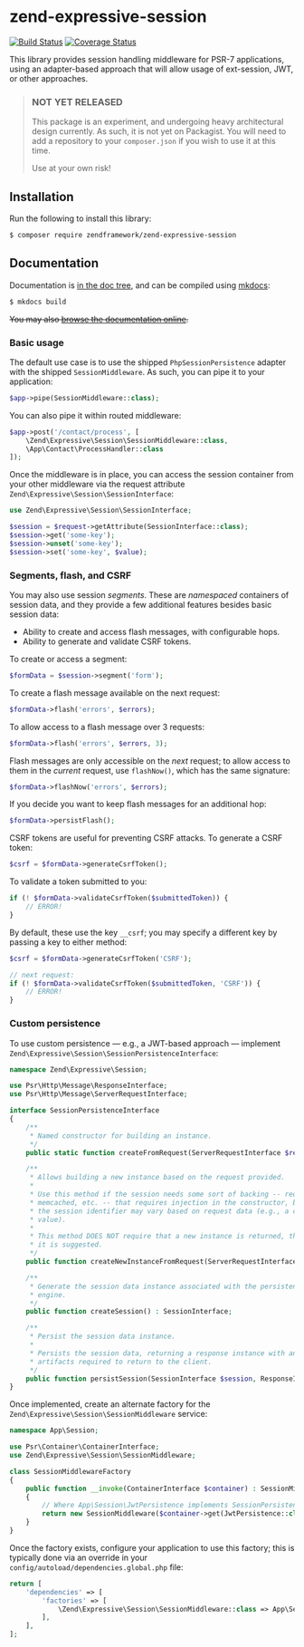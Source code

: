 # zend-expressive-session

[![Build Status](https://secure.travis-ci.org/zendframework/zend-expressive-session.svg?branch=master)](https://secure.travis-ci.org/zendframework/zend-expressive-session)
[![Coverage Status](https://coveralls.io/repos/github/zendframework/zend-expressive-session/badge.svg?branch=master)](https://coveralls.io/github/zendframework/zend-expressive-session?branch=master)

This library provides session handling middleware for PSR-7 applications, using
an adapter-based approach that will allow usage of ext-session, JWT, or other
approaches.

> ### NOT YET RELEASED
>
> This package is an experiment, and undergoing heavy architectural design
> currently. As such, it is not yet on Packagist. You will need to add a
> repository to your `composer.json` if you wish to use it at this time.
>
> Use at your own risk!

## Installation

Run the following to install this library:

```bash
$ composer require zendframework/zend-expressive-session
```

## Documentation

Documentation is [in the doc tree](docs/book/), and can be compiled using [mkdocs](http://www.mkdocs.org):

```bash
$ mkdocs build
```

~~You may also [browse the documentation online](https://docs.zendframework.com/zend-expressive-session/).~~

### Basic usage

The default use case is to use the shipped `PhpSessionPersistence` adapter with
the shipped `SessionMiddleware`. As such, you can pipe it to your application:

```php
$app->pipe(SessionMiddleware::class);
```

You can also pipe it within routed middleware:

```php
$app->post('/contact/process', [
    \Zend\Expressive\Session\SessionMiddleware::class,
    \App\Contact\ProcessHandler::class
]);
```

Once the middleware is in place, you can access the session container from your
other middleware via the request attribute
`Zend\Expressive\Session\SessionInterface`:

```php
use Zend\Expressive\Session\SessionInterface;

$session = $request->getAttribute(SessionInterface::class);
$session->get('some-key');
$session->unset('some-key');
$session->set('some-key', $value);
```

### Segments, flash, and CSRF

You may also use session _segments_. These are _namespaced_ containers of
session data, and they provide a few additional features besides basic session
data:

- Ability to create and access flash messages, with configurable hops.
- Ability to generate and validate CSRF tokens.

To create or access a segment:

```php
$formData = $session->segment('form');
```

To create a flash message available on the next request:

```php
$formData->flash('errors', $errors);
```

To allow access to a flash message over 3 requests:

```php
$formData->flash('errors', $errors, 3);
```

Flash messages are only accessible on the _next_ request; to allow access to
them in the _current_ request, use `flashNow()`, which has the same signature:

```php
$formData->flashNow('errors', $errors);
```

If you decide you want to keep flash messages for an additional hop:

```php
$formData->persistFlash();
```

CSRF tokens are useful for preventing CSRF attacks.  To generate a CSRF token:

```php
$csrf = $formData->generateCsrfToken();
```

To validate a token submitted to you:

```php
if (! $formData->validateCsrfToken($submittedToken)) {
    // ERROR!
}
```

By default, these use the key `__csrf`; you may specify a different key by
passing a key to either method:

```php
$csrf = $formData->generateCsrfToken('CSRF');

// next request:
if (! $formData->validateCsrfToken($submittedToken, 'CSRF')) {
    // ERROR!
}
```

### Custom persistence

To use custom persistence — e.g., a JWT-based approach — implement
`Zend\Expressive\Session\SessionPersistenceInterface`:

```php
namespace Zend\Expressive\Session;

use Psr\Http\Message\ResponseInterface;
use Psr\Http\Message\ServerRequestInterface;

interface SessionPersistenceInterface
{
    /**
     * Named constructor for building an instance.
     */
    public static function createFromRequest(ServerRequestInterface $request) : SessionPersistenceInterface;

    /**
     * Allows building a new instance based on the request provided.
     *
     * Use this method if the session needs some sort of backing -- redis,
     * memcached, etc. -- that requires injection in the constructor, but
     * the session identifier may vary based on request data (e.g., a cookie
     * value).
     *
     * This method DOES NOT require that a new instance is returned, though
     * it is suggested.
     */
    public function createNewInstanceFromRequest(ServerRequestInterface $request) : SessionPersistenceInterface;

    /**
     * Generate the session data instance associated with the persistence
     * engine.
     */
    public function createSession() : SessionInterface;

    /**
     * Persist the session data instance.
     *
     * Persists the session data, returning a response instance with any
     * artifacts required to return to the client.
     */
    public function persistSession(SessionInterface $session, ResponseInterface $response) : ResponseInterface;
}
```

Once implemented, create an alternate factory for the
`Zend\Expressive\Session\SessionMiddleware` service:

```php
namespace App\Session;

use Psr\Container\ContainerInterface;
use Zend\Expressive\Session\SessionMiddleware;

class SessionMiddlewareFactory
{
    public function __invoke(ContainerInterface $container) : SessionMiddleware
    {
        // Where App\Session\JwtPersistence implements SessionPersistenceInterface
        return new SessionMiddleware($container->get(JwtPersistence::class));
    }
}
```

Once the factory exists, configure your application to use this factory; this is
typically done via an override in your `config/autoload/dependencies.global.php`
file:

```php
return [
    'dependencies' => [
        'factories' => [
            \Zend\Expressive\Session\SessionMiddleware::class => App\Session\SessionMiddlewareFactory::class,
        ],
    ],
];
```

